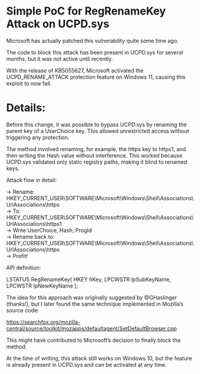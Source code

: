 Simple PoC for RegRenameKey Attack on UCPD.sys
==============================================

Microsoft has actually patched this vulnerability quite some time ago.

The code to block this attack has been present in UCPD.sys for several months, but it was not active until recently.

With the release of KB5055627, Microsoft activated the UCPD_RENAME_ATTACK protection feature on Windows 11, causing this exploit to now fail.

Details:
========

Before this change, it was possible to bypass UCPD.sys by renaming the parent key of a UserChoice key. This allowed unrestricted access without triggering any protection.

The method involved renaming, for example, the https key to https1, and then writing the Hash value without interference.
This worked because UCPD.sys validated only static registry paths, making it blind to renamed keys.

Attack flow in detail:

-> Rename: HKEY_CURRENT_USER\SOFTWARE\Microsoft\Windows\Shell\Associations\UrlAssociations\https<br>
-> To: HKEY_CURRENT_USER\SOFTWARE\Microsoft\Windows\Shell\Associations\UrlAssociations\https1<br>
-> Write UserChoice, Hash, ProgId<br>
-> Rename back to: HKEY_CURRENT_USER\SOFTWARE\Microsoft\Windows\Shell\Associations\UrlAssociations\https<br>
-> Profit!

API definition:

LSTATUS RegRenameKey(
  HKEY    hKey,
  LPCWSTR lpSubKeyName,
  LPCWSTR lpNewKeyName
);

The idea for this approach was originally suggested by @GHaslinger (thanks!), but I later found the same technique implemented in Mozilla’s source code:

https://searchfox.org/mozilla-central/source/toolkit/mozapps/defaultagent/SetDefaultBrowser.cpp

This might have contributed to Microsoft’s decision to finally block the method.

At the time of writing, this attack still works on Windows 10, but the feature is already present in UCPD.sys and can be activated at any time.
